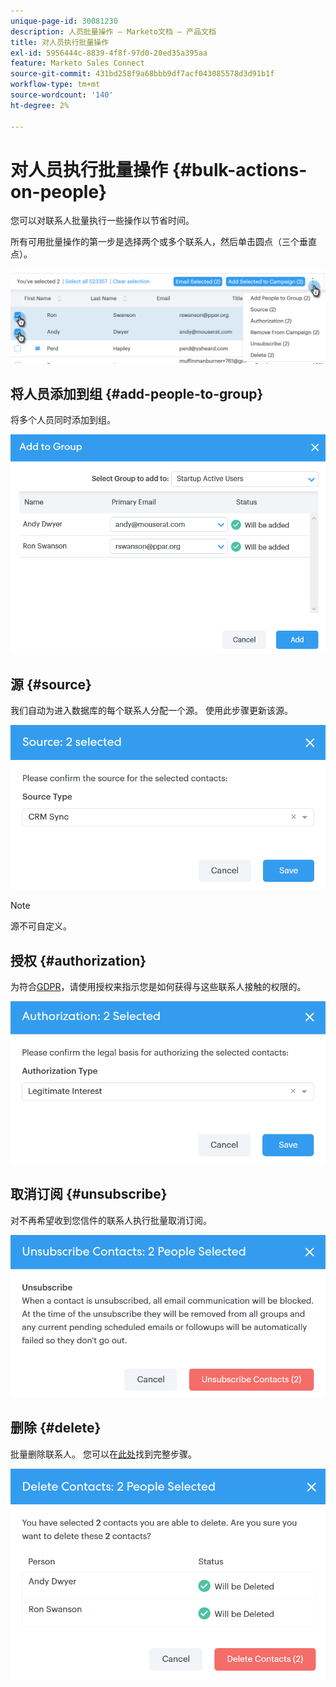 ```yaml
---
unique-page-id: 30081230
description: 人员批量操作 — Marketo文档 — 产品文档
title: 对人员执行批量操作
exl-id: 5956444c-8839-4f8f-97d0-20ed35a395aa
feature: Marketo Sales Connect
source-git-commit: 431bd258f9a68bbb9df7acf043085578d3d91b1f
workflow-type: tm+mt
source-wordcount: '140'
ht-degree: 2%

---
```


# 对人员执行批量操作 {#bulk-actions-on-people}

您可以对联系人批量执行一些操作以节省时间。

所有可用批量操作的第一步是选择两个或多个联系人，然后单击圆点（三个垂直点）。

![](assets/one-3.png)

## 将人员添加到组 {#add-people-to-group}

将多个人员同时添加到组。

![](assets/add-to-group.png)

## 源 {#source}

我们自动为进入数据库的每个联系人分配一个源。 使用此步骤更新该源。

![](assets/source.png)

>[!NOTE]
>
>源不可自定义。

## 授权 {#authorization}

为符合[GDPR](https://eugdpr.org/)，请使用授权来指示您是如何获得与这些联系人接触的权限的。

![](assets/authorization.png)

## 取消订阅 {#unsubscribe}

对不再希望收到您信件的联系人执行批量取消订阅。

![](assets/unsubscribe.png)

## 删除 {#delete}

批量删除联系人。 您可以在[此处](/help/marketo/product-docs/marketo-sales-connect/people/managing-contacts/creating-and-deleting-contacts.md)找到完整步骤。

![](assets/delete.png)
